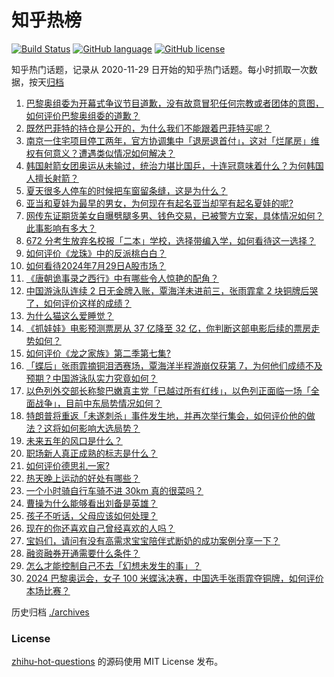 # 知乎热榜
[![Build Status](https://github.com/ToWeLong/zhihu-hot-questions/workflows/CI/badge.svg)](https://github.com/ToWeLong/zhihu-hot-questions/actions)
[![GitHub language](https://img.shields.io/badge/language-golang-orange.svg)](https://golang.org/)
[![GitHub license](https://img.shields.io/github/license/ToWeLong/zhihu-hot-questions)](https://github.com/ToWeLong/zhihu-hot-questions/blob/main/LICENSE)

知乎热门话题，记录从 2020-11-29 日开始的知乎热门话题。每小时抓取一次数据，按天[归档](./archives)

<!-- BEGIN -->

1. [巴黎奥组委为开幕式争议节目道歉，没有故意冒犯任何宗教或者团体的意图，如何评价巴黎奥组委的道歉？](https://www.zhihu.com/question/662835893)
1. [既然巴菲特的持仓是公开的，为什么我们不能跟着巴菲特买呢？](https://www.zhihu.com/question/662354024)
1. [南京一住宅项目停工两年，官方协调集中「退房退首付」，这对「烂尾房」维权有何意义？遭遇类似情况如何解决？](https://www.zhihu.com/question/662872124)
1. [韩国射箭女团奥运从未输过，统治力堪比国乒，十连冠意味着什么？为何韩国人擅长射箭？](https://www.zhihu.com/question/662842674)
1. [夏天很多人停车的时候把车窗留条缝，这是为什么？](https://www.zhihu.com/question/662140201)
1. [亚当和夏娃为最早的男女，为何现在有起名亚当却罕有起名夏娃的呢?](https://www.zhihu.com/question/654570780)
1. [网传东证期货美女自曝劈腿多男、钱色交易，已被警方立案，具体情况如何？此事影响有多大？](https://www.zhihu.com/question/662885088)
1. [672 分考生放弃名校报「二本」学校，选择带编入学，如何看待这一选择？](https://www.zhihu.com/question/662877521)
1. [如何评价《龙珠》中的反派桃白白？](https://www.zhihu.com/question/396442986)
1. [如何看待2024年7月29日A股市场？](https://www.zhihu.com/question/662831414)
1. [《唐朝诡事录之西行》中有哪些令人惊艳的配角？](https://www.zhihu.com/question/662498803)
1. [中国游泳队连续 2 日无金牌入账，覃海洋未进前三，张雨霏拿 2 块铜牌后哭了，如何评价这样的成绩？](https://www.zhihu.com/question/662845111)
1. [为什么猫这么爱睡觉？](https://www.zhihu.com/question/660492895)
1. [《抓娃娃》电影预测票房从 37 亿降至 32 亿，你判断这部电影后续的票房走势如何？](https://www.zhihu.com/question/662480519)
1. [如何评价《龙之家族》第二季第七集?](https://www.zhihu.com/question/662880718)
1. [「蝶后」张雨霏摘铜泪洒赛场，覃海洋半程游崩仅获第 7，为何他们成绩不及预期？中国游泳队实力究竟如何？](https://www.zhihu.com/question/662872928)
1. [以色列外交部长称黎巴嫩真主党「已越过所有红线」，以色列正面临一场「全面战争」，目前中东局势情况如何？](https://www.zhihu.com/question/662805511)
1. [特朗普将重返「未遂刺杀」事件发生地，并再次举行集会，如何评价他的做法？这将如何影响大选局势？](https://www.zhihu.com/question/662718165)
1. [未来五年的风口是什么？](https://www.zhihu.com/question/659625242)
1. [职场新人真正成熟的标志是什么？](https://www.zhihu.com/question/659557902)
1. [如何评价德思礼一家?](https://www.zhihu.com/question/612766053)
1. [热天晚上运动的好处有哪些？](https://www.zhihu.com/question/662488412)
1. [一个小时骑自行车骑不进 30km 真的很菜吗？](https://www.zhihu.com/question/662368343)
1. [曹操为什么能够看出刘备是英雄？](https://www.zhihu.com/question/659412661)
1. [孩子不听话，父母应该如何处理？](https://www.zhihu.com/question/657730050)
1. [现在的你还喜欢自己曾经喜欢的人吗？](https://www.zhihu.com/question/662410394)
1. [宝妈们，请问有没有高需求宝宝陪伴式断奶的成功案例分享一下？](https://www.zhihu.com/question/662100877)
1. [融资融券开通需要什么条件？](https://www.zhihu.com/question/625926879)
1. [怎么才能控制自己不去「幻想未发生的事」？](https://www.zhihu.com/question/662410182)
1. [2024 巴黎奥运会，女子 100 米蝶泳决赛，中国选手张雨霏夺铜牌，如何评价本场比赛？](https://www.zhihu.com/question/662843631)

<!-- END -->

历史归档 [./archives](./archives)


### License
[zhihu-hot-questions](https://github.com/towelong/zhihu-hot-questions) 的源码使用 MIT License 发布。
